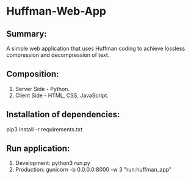 # Huffman-Web-App

## Summary:
A simple web application that uses Huffman coding to achieve lossless compression and decompression of text.

## Composition:
1. Server Side - Python.
2. Client Side - HTML, CSS, JavaScript.

## Installation of dependencies:
pip3 install -r requirements.txt

## Run application:
1. Development: python3 run.py
2. Production: gunicorn -b 0.0.0.0:8000 -w 3 "run:huffman_app"